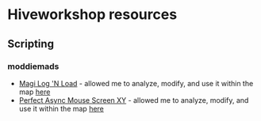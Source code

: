 # Hiveworkshop resources

## Scripting
### moddiemads
 - [Magi Log 'N Load](https://www.hiveworkshop.com/threads/magi-log-n-load-the-ultimate-save-load-system.357602/) - allowed me to analyze, modify, and use it within the map [here](https://discord.com/channels/178569180625240064/311662737015046144/1345086413712134196)
 - [Perfect Async Mouse Screen XY](https://www.hiveworkshop.com/threads/perfect-async-mouse-screen-xy-v1-1.354135/) - allowed me to analyze, modify, and use it within the map [here](https://discord.com/channels/178569180625240064/311662737015046144/1345089183206871102)

